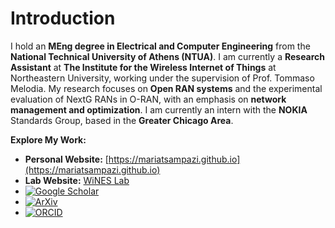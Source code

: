 # Introduction

I hold an **MEng degree in Electrical and Computer Engineering** from the **National Technical University of Athens (NTUA)**. I am currently a **Research Assistant** at **The Institute for the Wireless Internet of Things** at Northeastern University, working under the supervision of Prof. Tommaso Melodia. My research focuses on **Open RAN systems** and the experimental evaluation of NextG RANs in O-RAN, with an emphasis on **network management and optimization**. I am currently an intern with the **NOKIA** Standards Group, based in the **Greater Chicago Area**.

**Explore My Work:**  
- **Personal Website:** [https://mariatsampazi.github.io](https://mariatsampazi.github.io)  
- **Lab Website:** [WiNES Lab](https://ece.northeastern.edu/wineslab/Maria.php)
- [![Google Scholar](https://img.shields.io/badge/Google_Scholar-4285F4?style=flat&logo=googlescholar&logoColor=white)](https://scholar.google.com/citations?user=PeHgVWsAAAAJ&hl=en)
- [![ArXiv](https://img.shields.io/badge/arXiv-B31B1B?style=flat&logo=arxiv&logoColor=white)](https://arxiv.org/search/cs?searchtype=author&query=Tsampazi,+M)
- [![ORCID](https://img.shields.io/badge/ORCID-A6CE39?style=flat&logo=orcid&logoColor=white)](https://orcid.org/my-orcid?orcid=0009-0007-4030-6281)  







<!--
**mariatsampazi/mariatsampazi** is a ✨ _special_ ✨ repository because its `README.md` (this file) appears on your GitHub profile.

Here are some ideas to get you started:

- 🔭 I’m currently working on ...
- 🌱 I’m currently learning ...
- 👯 I’m looking to collaborate on ...
- 🤔 I’m looking for help with ...
- 💬 Ask me about ...
- 📫 How to reach me: ...
- 😄 Pronouns: ...
- ⚡ Fun fact: ...
-->
